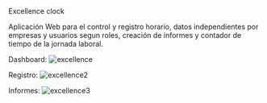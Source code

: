 ##
Excellence clock

Aplicación Web para el control y registro horario, datos independientes por empresas y usuarios segun roles, creación de informes y contador de tiempo de la jornada laboral.

Dashboard:
![excellence](https://github.com/user-attachments/assets/3f6a701f-983e-4c80-9d91-f2f8fd9faee1)

Registro:
![excellence2](https://github.com/user-attachments/assets/911beb4d-6bcf-4f6c-80b4-c872c6746740)

Informes:
![excellence3](https://github.com/user-attachments/assets/329820ca-a0ed-48dd-925a-82a05311b7e6)
